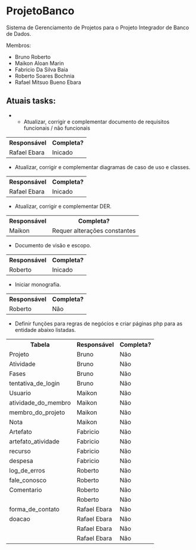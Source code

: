 ProjetoBanco
============

Sistema de Gerenciamento de Projetos para o Projeto Integrador de Banco de Dados.

Membros: 
- Bruno Roberto
- Maikon Aloan Marin
- Fabricio Da Silva Baia
- Roberto Soares Bochnia
- Rafael Mitsuo Bueno Ebara

Atuais tasks:
-------------

- - Atualizar, corrigir e complementar documento de requisitos funcionais / não funcionais

<table>
	<tr>
		<th>Responsável</th>
		<th>Completa?</th>
	</tr>
	<tr>
		<td>Rafael Ebara</td>
		<td>Inicado</td>
	</tr>
</table>

- Atualizar, corrigir e complementar diagramas de caso de uso e classes.

<table>
	<tr>
		<th>Responsável</th>
		<th>Completa?</th>
	</tr>
	<tr>
		<td>Rafael Ebara</td>
		<td>Inicado</td>
	</tr>
</table>

- Atualizar, corrigir e complementar DER.

<table>
	<tr>
		<th>Responsável</th>
		<th>Completa?</th>
	</tr>
	<tr>
		<td>Maikon</td>
		<td>Requer alterações constantes</td>
	</tr>
</table>

- Documento de visão e escopo.

<table>
	<tr>
		<th>Responsável</th>
		<th>Completa?</th>
	</tr>
	<tr>
		<td>Roberto</td>
		<td>Inicado</td>
	</tr>
</table>

- Iniciar monografia.

<table>
	<tr>
		<th>Responsável</th>
		<th>Completa?</th>
	</tr>
	<tr>
		<td>Roberto</td>
		<td>Não</td>
	</tr>
</table>

- Definir funções para regras de negócios e criar páginas php para as entidade abaixo listadas.
	
<table>
	<tr>
		<th>Tabela</th>
		<th>Responsável</th>
		<th>Completa?</th>
	</tr>
  	<tr>
    		<td>Projeto</td>
    		<td>Bruno</td>
    		<td>Não</td>
  	</tr>
	<tr>
    		<td>Atividade</td>
    		<td>Bruno</td>
    		<td>Não</td>
  	</tr>
  	<tr>
    		<td>Fases</td>
    		<td>Bruno</td>
    		<td>Não</td>
  	</tr>
  	<tr>
    		<td>tentativa_de_login</td>
    		<td>Bruno</td>
    		<td>Não</td>
  	</tr>
  	<tr>
    		<td>Usuario</td>
    		<td>Maikon</td>
    		<td>Não</td>
  	</tr>
  	<tr>
    		<td>atividade_do_membro</td>
    		<td>Maikon</td>
    		<td>Não</td>
  	</tr>
  	<tr>
    		<td>membro_do_projeto</td>
    		<td>Maikon</td>
    		<td>Não</td>
  	</tr>
  	<tr>
    		<td>Nota</td>
    		<td>Maikon</td>
    		<td>Não</td>
  	</tr>
  	<tr>
    		<td>Artefato</td>
    		<td>Fabricio</td>
    		<td>Não</td>
  	</tr>
  	<tr>
    		<td>artefato_atividade</td>
    		<td>Fabricio</td>
    		<td>Não</td>
  	</tr>
  	<tr>
    		<td>recurso</td>
    		<td>Fabricio</td>
    		<td>Não</td>
  	</tr>
  	<tr>
    		<td>despesa</td>
    		<td>Fabricio</td>
    		<td>Não</td>
  	</tr>
  	<tr>
    		<td>log_de_erros</td>
    		<td>Roberto</td>
    		<td>Não</td>
  	</tr>
  	<tr>
    		<td>fale_conosco</td>
    		<td>Roberto</td>
    		<td>Não</td>
  	</tr>
  	<tr>
    		<td>Comentario</td>
    		<td>Roberto</td>
    		<td>Não</td>
  	</tr>
  	<tr>
    		<td></td>
    		<td>Roberto</td>
    		<td>Não</td>
  	</tr>
  	<tr>
    		<td>forma_de_contato</td>
    		<td>Rafael Ebara</td>
    		<td>Não</td>
  	</tr>
  	<tr>
    		<td>doacao</td>
    		<td>Rafael Ebara</td>
    		<td>Não</td>
  	</tr>
  	<tr>
    		<td></td>
    		<td>Rafael Ebara</td>
    		<td>Não</td>
  	</tr>
  	<tr>
    		<td></td>
    		<td>Rafael Ebara</td>
    		<td>Não</td>
  	</tr>
</table>
